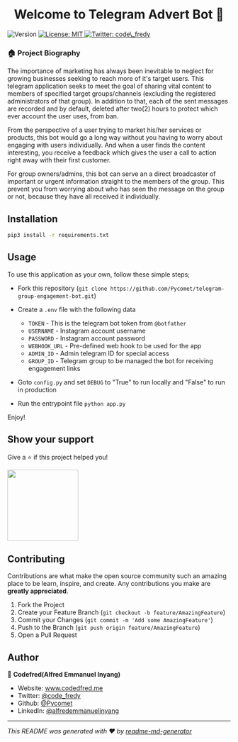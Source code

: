 <h1 align="center">Welcome to Telegram Advert Bot 👋</h1>
<p>
  <img alt="Version" src="https://img.shields.io/badge/version-1.0-blue.svg?cacheSeconds=2592000" />
  <a href="#" target="_blank">
    <img alt="License: MIT" src="https://img.shields.io/badge/License-MIT-yellow.svg" />
  </a>
  <a href="https://twitter.com/code\_fredy" target="_blank">
    <img alt="Twitter: code\_fredy" src="https://img.shields.io/twitter/follow/code\_fredy.svg?style=social" />
  </a>
</p>

### 🏠 Project Biography

The importance of marketing has always been inevitable to neglect for growing businesses seeking to reach more of it's target users. This telegram application seeks to meet the goal of sharing vital content to members of specified target groups/channels (excluding the registered administrators of that group). In addition to that, each of the sent messages are recorded and by default, deleted after two(2) hours to protect which ever account the user uses, from ban.

From the perspective of a user trying to market his/her services or products, this bot would go a long way without you having to worry about engaging with users individually. And when a user finds the content interesting, you receive a feedback which gives the user a call to action right away with their first customer.

For group owners/admins, this bot can serve an a direct broadcaster of important or urgent information straight to the members of the group. This prevent you from worrying about who has seen the message on the group or not, because they have all received it individually.

## Installation

```sh
pip3 install -r requirements.txt
```

<!-- USAGE EXAMPLES -->
## Usage

To use this application as your own, follow these simple steps;

  - Fork this repository (`git clone https://github.com/Pycomet/telegram-group-engagement-bot.git`)

  - Create a `.env` file with the following data
    - `TOKEN` - This is the telegram bot token from `@botfather`
    - `USERNAME` - Instagram account username
    - `PASSWORD` - Instagram account password
    - `WEBHOOK_URL` - Pre-defined web hook to be used for the app
    - `ADMIN_ID` - Admin telegram ID for special access
    - `GROUP_ID` - Telegram group to be managed the bot for receiving engagement links

  - Goto `config.py` and set `DEBUG` to "True" to run locally and "False" to run in production

  - Run the entrypoint file `python app.py`

Enjoy!

## Show your support

Give a ⭐️ if this project helped you!

<a href="https://www.patreon.com/Codefred">
  <img src="https://c5.patreon.com/external/logo/become_a_patron_button@2x.png" width="160">
</a>

<!-- CONTRIBUTING -->
## Contributing

Contributions are what make the open source community such an amazing place to be learn, inspire, and create. Any contributions you make are **greatly appreciated**.

1. Fork the Project
2. Create your Feature Branch (`git checkout -b feature/AmazingFeature`)
3. Commit your Changes (`git commit -m 'Add some AmazingFeature'`)
4. Push to the Branch (`git push origin feature/AmazingFeature`)
5. Open a Pull Request


## Author

👤 **Codefred(Alfred Emmanuel Inyang)**

* Website: www.codedfred.me
* Twitter: [@code\_fredy](https://twitter.com/code\_fredy)
* Github: [@Pycomet](https://github.com/Pycomet)
* LinkedIn: [@alfredemmanuelinyang](https://linkedin.com/in/alfredemmanuelinyang)

***
_This README was generated with ❤️ by [readme-md-generator](https://github.com/kefranabg/readme-md-generator)_